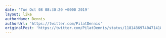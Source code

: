 ```yaml
---
date: 'Tue Oct 08 08:30:20 +0000 2019'
layout: like
authorName: Dennis
authorUrl: 'https://twitter.com/PilatDennis'
originalPost: 'https://twitter.com/PilatDennis/status/1181486974047141888'
---
```

